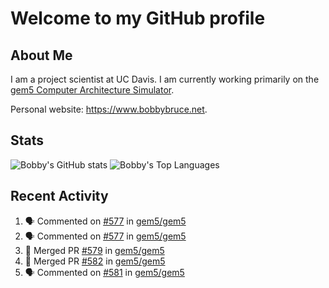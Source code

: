 # Welcome to my GitHub profile

## About Me

I am a project scientist at UC Davis. I am currently working primarily on the [gem5 Computer Architecture Simulator](https://github.com/gem5).

Personal website: <https://www.bobbybruce.net>.

## Stats

![Bobby's GitHub stats](https://github-readme-stats.vercel.app/api?username=bobbyrbruce&show_icons=true&theme=responsive&include_all_commits=true&count_private=true&show=reviews&disable_animations=true)
![Bobby's Top Languages ](https://github-readme-stats.vercel.app/api/top-langs/?username=bobbyrbruce&layout=compact&theme=responsive&count_private=true&langs_count=10&disable_animations=true)

## Recent Activity

<!--START_SECTION:activity-->
1. 🗣 Commented on [#577](https://github.com/gem5/gem5/pull/577#issuecomment-1821194307) in [gem5/gem5](https://github.com/gem5/gem5)
2. 🗣 Commented on [#577](https://github.com/gem5/gem5/pull/577#issuecomment-1821150935) in [gem5/gem5](https://github.com/gem5/gem5)
3. 🎉 Merged PR [#579](https://github.com/gem5/gem5/pull/579) in [gem5/gem5](https://github.com/gem5/gem5)
4. 🎉 Merged PR [#582](https://github.com/gem5/gem5/pull/582) in [gem5/gem5](https://github.com/gem5/gem5)
5. 🗣 Commented on [#581](https://github.com/gem5/gem5/pull/581#issuecomment-1820166333) in [gem5/gem5](https://github.com/gem5/gem5)
<!--END_SECTION:activity-->
